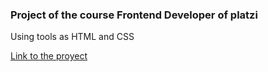 ### Project of the course Frontend Developer of platzi

Using tools as HTML and CSS

[Link to the proyect](https://brandonargel.github.io/platzi-video/)
